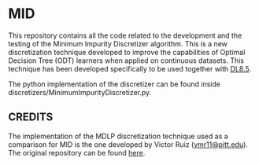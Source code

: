# MID
This repository contains all the code related to the development and the testing of the Minimum Impurity Discretizer algorithm. This is a new discretization technique developed to improve the capabilities of Optimal Decision Tree (ODT) learners when applied on continuous datasets. This technique has been developed specifically to be used together with [DL8.5](https://ojs.aaai.org/index.php/AAAI/article/view/5711).

The python implementation of the discretizer can be found inside discretizers/MinimumImpurityDiscretizer.py.

## CREDITS
The implementation of the MDLP discretization technique used as a comparison for MID is the one developed by Victor Ruiz (vmr11@pitt.edu). The original repository can be found [here]([https://www.google.com](https://github.com/navicto/Discretization-MDLPC.git)).
